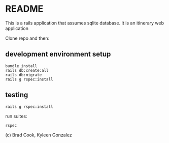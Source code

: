 # README

This is a rails application that assumes sqlite database.
It is an itinerary web application

Clone repo and then:

## development environment setup
```
bundle install
rails db:create:all
rails db:migrate
rails g rspec:install
```

## testing
```
rails g rspec:install
```
run suites:
```
rspec
```

(c) Brad Cook, Kyleen Gonzalez
